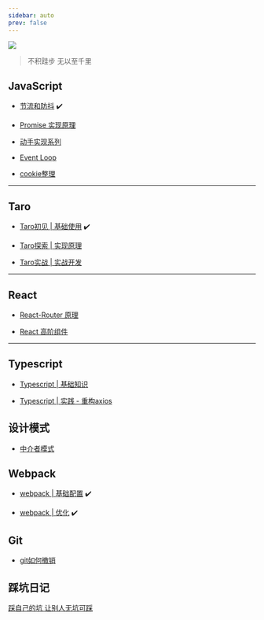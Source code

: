 ```yaml
---
sidebar: auto
prev: false
---
```


<img src="https://s2.ax1x.com/2019/07/08/ZsUpxP.md.png" />


> 不积跬步 无以至千里

## JavaScript

* [节流和防抖](/frontend/javascript/debounce-throttle.md)     :heavy_check_mark:

* [Promise 实现原理](/frontend/javascript/promise.md)   

* [动手实现系列](/frontend/javascript/write-self.md)   

* [Event Loop]()

* [ cookie整理 ](/memo/cookie.md)

---

## Taro

* [Taro初见 | 基础使用](/frontend/taro/taro-init.md)  :heavy_check_mark:

* [Taro探索 | 实现原理](/frontend/taro/taro-forward.md) 

* [Taro实战 | 实战开发](/frontend/taro/taro-use.md)  

---


## React

* [React-Router 原理]() 

* [React 高阶组件]() 

---

## Typescript 

* [Typescript | 基础知识](/frontend/typescript/index.md)

* [Typescript | 实践 - 重构axios ]()

## 设计模式

* [中介者模式]()

## Webpack

* [webpack | 基础配置](/frontend/webpack/webpack-base.md)  :heavy_check_mark: 

* [webpack | 优化](/frontend/webpack/webpack-optimize.md)   :heavy_check_mark:



## Git

* [git如何撤销](/memo/git.md)


## 踩坑日记 

[踩自己的坑 让别人无坑可踩](/solve/index.md)



